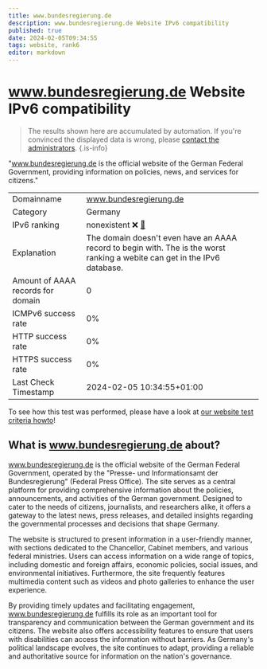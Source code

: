 ```yaml
---
title: www.bundesregierung.de
description: www.bundesregierung.de Website IPv6 compatibility
published: true
date: 2024-02-05T09:34:55
tags: website, rank6
editor: markdown
---
```


# www.bundesregierung.de Website IPv6 compatibility

> The results shown here are accumulated by automation. If you're convinced the displayed data is wrong, please [contact the administrators](/howto/chat). 
{.is-info}

"www.bundesregierung.de is the official website of the German Federal Government, providing information on policies, news, and services for citizens."


|   |   |
| - | - |
| Domainname | www.bundesregierung.de
| Category | Germany |
| IPv6 ranking | nonexistent :x: [🔗](/howto/ranking) |
| Explanation | The domain doesn't even have an AAAA record to begin with. The is the worst ranking a webite can get in the IPv6 database. |
| Amount of AAAA records for domain | 0 |
| ICMPv6 success rate | 0%|
| HTTP success rate | 0% |
| HTTPS success rate | 0% |
| Last Check Timestamp | 2024-02-05 10:34:55+01:00 |

To see how this test was performed, please have a look at [our website test criteria howto](/howto/testcriteria/website)!


## What is www.bundesregierung.de about?
www.bundesregierung.de is the official website of the German Federal Government, operated by the "Presse- und Informationsamt der Bundesregierung" (Federal Press Office). The site serves as a central platform for providing comprehensive information about the policies, announcements, and activities of the German government. Designed to cater to the needs of citizens, journalists, and researchers alike, it offers a gateway to the latest news, press releases, and detailed insights regarding the governmental processes and decisions that shape Germany.

The website is structured to present information in a user-friendly manner, with sections dedicated to the Chancellor, Cabinet members, and various federal ministries. Users can access information on a wide range of topics, including domestic and foreign affairs, economic policies, social issues, and environmental initiatives. Furthermore, the site frequently features multimedia content such as videos and photo galleries to enhance the user experience.

By providing timely updates and facilitating engagement, www.bundesregierung.de fulfills its role as an important tool for transparency and communication between the German government and its citizens. The website also offers accessibility features to ensure that users with disabilities can access the information without barriers. As Germany's political landscape evolves, the site continues to adapt, providing a reliable and authoritative source for information on the nation's governance.


